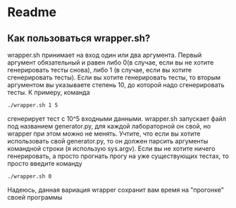 # Readme

## Как пользоваться wrapper.sh?

wrapper.sh принимает на вход один или два аргумента. Первый аргумент обязательный и равен либо 0(в случае, если вы не хотите генерировать тесты снова), либо 1 (в случае, если вы хотите сгенерировать тесты). Если вы хотите генерировать тесты, то вторым аргументом вы указываете степень 10, до которой надо сгенерировать тесты. К примеру, команда

```bash
./wrapper.sh 1 5
```

сгенерирует тест с 10^5 входными данными. wrapper.sh запускает файл под названием generator.py, для каждой лабораторной он свой, но wrapper при этом можно не менять. Учтите, что если вы хотите использовать свой generator.py, то он должен парсить аргументы командной строки (я использую sys.argv). Если вы не хотите ничего генерировать, а просто прогнать прогу на уже существующих тестах, то просто введите команду

```bash
./wrapper.sh 0
```

Надеюсь, данная вариация wrapper сохранит вам время на "прогонке" своей программы
